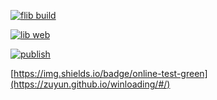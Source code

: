 
[![flib build](https://github.com/ZuYun/winloading/actions/workflows/flibbuild.yml/badge.svg)](https://github.com/ZuYun/winloading/actions/workflows/flibbuild.yml)

[![lib web](https://github.com/ZuYun/winloading/actions/workflows/flibweb.yml/badge.svg)](https://github.com/ZuYun/winloading/actions/workflows/flibweb.yml)

[![publish](https://github.com/ZuYun/winloading/actions/workflows/publish.yml/badge.svg)](https://github.com/ZuYun/winloading/actions/workflows/publish.yml)

[https://img.shields.io/badge/online-test-green](https://zuyun.github.io/winloading/#/)
